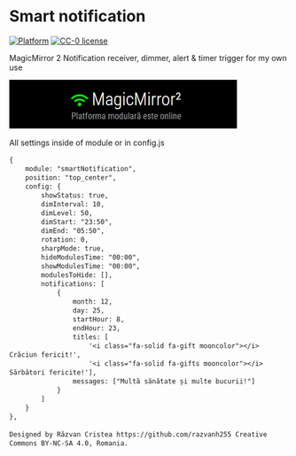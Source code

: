 # Smart notification

[![Platform](https://img.shields.io/badge/platform-MagicMirror2-informational)](https://github.com/cristearazvanh/MagicMirror2)
[![CC-0 license](https://img.shields.io/badge/License-CC--4.0-blue.svg)](https://creativecommons.org/licenses/by-nd/4.0)


MagicMirror 2 Notification receiver, dimmer, alert & timer trigger for my own use

<img src=https://github.com/razvanh255/MM-modules/blob/main/smartNotification/notification.png>

All settings inside of module or in config.js

	{
		module: "smartNotification",
		position: "top_center",
		config: {
			showStatus: true,
			dimInterval: 10,
			dimLevel: 50,
			dimStart: "23:50",
			dimEnd: "05:50",
			rotation: 0,
			sharpMode: true,
			hideModulesTime: "00:00",
			showModulesTime: "00:00",
			modulesToHide: [],
			notifications: [
				{
					month: 12,
					day: 25,
					startHour: 8,
					endHour: 23,
					titles: [
						'<i class="fa-solid fa-gift mooncolor"></i> Crăciun fericit!', 
						'<i class="fa-solid fa-gifts mooncolor"></i> Sărbători fericite!'],
					messages: ["Multă sănătate și multe bucurii!"]
				}
			]
		}
	},

	Designed by Răzvan Cristea https://github.com/razvanh255 Creative Commons BY-NC-SA 4.0, Romania.
